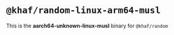 # `@khaf/random-linux-arm64-musl`

This is the **aarch64-unknown-linux-musl** binary for `@khaf/random`
